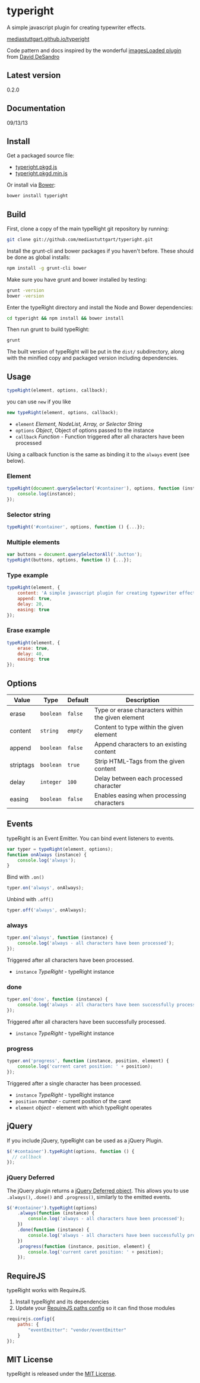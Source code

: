 # typeright

A simple javascript plugin for creating typewriter effects.

[mediastuttgart.github.io/typeright](http://mediastuttgart.github.io/typeright)

Code pattern and docs inspired by the wonderful [imagesLoaded plugin](http://desandro.github.io/imagesloaded/) from [David DeSandro](https://github.com/desandro)

## Latest version

0.2.0

## Documentation

09/13/13

## Install

Get a packaged source file:

+ [typeright.pkgd.js](https://raw.github.com/mediastuttgart/typeright/v0.2.0/dist/typeright.pkgd.js)
+ [typeright.pkgd.min.js](https://raw.github.com/mediastuttgart/typeright/v0.2.0/dist/typeright.pkgd.min.js)

Or install via [Bower](http://bower.io):

``` bash
bower install typeright
```

## Build

First, clone a copy of the main typeRight git repository by running:

``` bash
git clone git://github.com/mediastuttgart/typeright.git
```

Install the grunt-cli and bower packages if you haven't before. These should be done as global installs:

``` bash
npm install -g grunt-cli bower
```

Make sure you have grunt and bower installed by testing:

``` bash
grunt -version
bower -version
```

Enter the typeRight directory and install the Node and Bower dependencies:

``` bash
cd typeright && npm install && bower install
```

Then run grunt to build typeRight:

``` bash
grunt
```

The built version of typeRight will be put in the `dist/` subdirectory, along with the minified copy and packaged version including dependencies.

## Usage

``` js
typeRight(element, options, callback);
```

you can use `new` if you like

``` js
new typeRight(element, options, callback);
```

+ `element` _Element, NodeList, Array, or Selector String_
+ `options` _Object_, Object of options passed to the instance
+ `callback` _Function_ - Function triggered after all characters have been processed

Using a callback function is the same as binding it to the `always` event (see below).

### Element

``` js
typeRight(document.querySelector('#container'), options, function (instance) {
    console.log(instance);
});
```

### Selector string

``` js
typeRight('#container', options, function () {...});
```

### Multiple elements

``` js
var buttons = document.querySelectorAll('.button');
typeRight(buttons, options, function () {...});
```

### Type example

``` js
typeRight(element, {
    content: 'A simple javascript plugin for creating typewriter effects.',
    append: true,
    delay: 20,
    easing: true
});
```

### Erase example

``` js
typeRight(element, {
    erase: true,
    delay: 40,
    easing: true
});
```

## Options

| Value     | Type      | Default   | Description                                        |
| --------- | --------- | ----------| -------------------------------------------------- |
| erase     | `boolean` | `false`   | Type or erase characters within the given element  |
| content   | `string`  | _`empty`_ | Content to type within the given element           |
| append    | `boolean` | `false`   | Append characters to an existing content           |
| striptags | `boolean` | `true`    | Strip HTML-Tags from the given content             |
| delay     | `integer` | `100`     | Delay between each processed character             |
| easing    | `boolean` | `false`   | Enables easing when processing characters          |

## Events

typeRight is an Event Emitter. You can bind event listeners to events.

``` js
var typer = typeRight(element, options);
function onAlways (instance) {
    console.log('always');
}
```

Bind with `.on()`

```js
typer.on('always', onAlways);
```

Unbind with `.off()`

```js
typer.off('always', onAlways);
```

### always

``` js
typer.on('always', function (instance) {
    console.log('always - all characters have been processed');
});
```

Triggered after all characters have been processed.

+ `instance` _TypeRight_ - typeRight instance

### done

``` js
typer.on('done', function (instance) {
    console.log('always - all characters have been successfully processed');
});
```

Triggered after all characters have been successfully processed.

+ `instance` _TypeRight_ - typeRight instance

### progress

``` js
typer.on('progress', function (instance, position, element) {
    console.log('current caret position: ' + position);
});
```

Triggered after a single character has been processed.

+ `instance` _TypeRight_ - typeRight instance
+ `position` _number_ - current position of the caret
+ `element` _object_ - element with which typeRight operates

## jQuery

If you include jQuery, typeRight can be used as a jQuery Plugin.

``` js
$('#container').typeRight(options, function () {
  // callback
});
```

### jQuery Deferred

The jQuery plugin returns a [jQuery Deferred object](http://api.jquery.com/category/deferred-object/). This allows you to use `.always()`, `.done()` and `.progress()`, similarly to the emitted events.

``` js
$('#container').typeRight(options)
    .always(function (instance) {
        console.log('always - all characters have been processed');
    })
    .done(function (instance) {
        console.log('always - all characters have been successfully processed');
    })
    .progress(function (instance, position, element) {
        console.log('current caret position: ' + position);
    });
```

## RequireJS

typeRight works with RequireJS.

1. Install typeRight and its dependencies
2. Update your [RequireJS paths config](http://requirejs.org/docs/api.html#config-paths) so it can find those modules

``` js
requirejs.config({
    paths: {
        "eventEmitter": "vendor/eventEmitter"
    }
});
```

## MIT License

typeRight is released under the [MIT License](http://www.opensource.org/licenses/mit-license.php).
